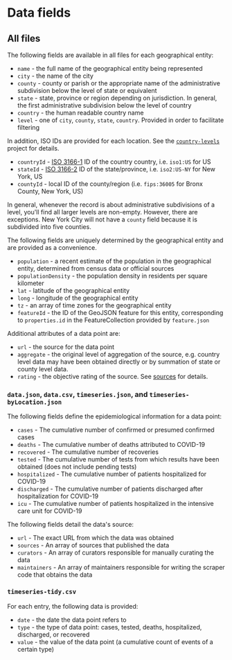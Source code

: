 # Data fields

## All files

The following fields are available in all files for each geographical entity:

* `name` - the full name of the geographical entity being represented
* `city` - the name of the city
* `county` - county or parish or the appropriate name of the administrative subdivision below the level of state or equivalent
* `state` - state, province or region depending on jurisdiction. In general, the first administrative subdivision below the level of country
* `country` - the human readable country name
* `level` - one of `city`, `county`, `state`, `country`. Provided in order to facilitate filtering

In addition, ISO IDs are provided for each location. See the [`country-levels`](https://github.com/hyperknot/country-levels) project for details.

* `countryId` - [ISO 3166-1](https://en.wikipedia.org/wiki/ISO_3166-1) ID of the country country, i.e. `iso1:US` for US
* `stateId` - [ISO 3166-2](https://en.wikipedia.org/wiki/ISO_3166-2) ID of the state/province, i.e. `iso2:US-NY` for New York, US
* `countyId` - local ID of the county/region (i.e. `fips:36005` for Bronx County, New York, US)

In general, whenever the record is about administrative subdivisions of a level, you'll find all larger levels are non-empty. However, there are exceptions. New York City will not have a `county` field because it is subdivided into five counties.

The following fields are uniquely determined by the geographical entity and are provided as a convenience.

* `population` - a recent estimate of the population in the geographical entity, determined from census data or official sources
* `populationDensity` - the population density in residents per square kilometer
* `lat` - latitude of the geographical entity
* `long` - longitude of the geographical entity
* `tz` - an array of time zones for the geographical entity
* `featureId` - the ID of the GeoJSON feature for this entity, corresponding to `properties.id` in the FeatureCollection provided by `feature.json`

Additional attributes of a data point are:

* `url` - the source for the data point
* `aggregate` - the original level of aggregation of the source, e.g. country level data may have been obtained directly or by summation of state or county level data.
* `rating` - the objective rating of the source. See [sources](https://coronadatascraper.com/#sources) for details.


### `data.json`, `data.csv`, `timeseries.json`, and `timeseries-byLocation.json`

The following fields define the epidemiological information for a data point:

* `cases` - The cumulative number of confirmed or presumed confirmed cases
* `deaths` - The cumulative number of deaths attributed to COVID-19
* `recovered` - The cumulative number of recoveries
* `tested` - The cumulative number of tests from which results have been obtained (does not include pending tests)
* `hospitalized` - The cumulative number of patients hospitalized for COVID-19
* `discharged` - The cumulative number of patients discharged after hospitalization for COVID-19
* `icu` - The cumulative number of patients hospitalized in the intensive care unit for COVID-19

The following fields detail the data's source:

* `url` - The exact URL from which the data was obtained
* `sources` - An array of sources that published the data
* `curators` - An array of curators responsible for manually curating the data
* `maintainers` - An array of maintainers responsible for writing the scraper code that obtains the data


### `timeseries-tidy.csv`

For each entry, the following data is provided:

* `date` - the date the data point refers to
* `type` - the type of data point: cases, tested, deaths, hospitalized, discharged, or recovered
* `value` - the value of the data point (a cumulative count of events of a certain type)

